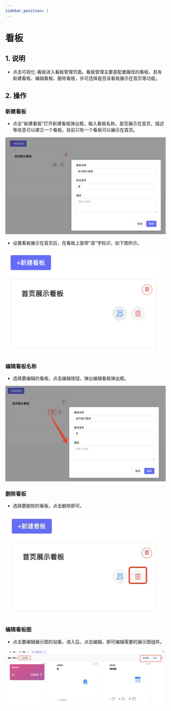 ```yaml
---
sidebar_position: 1
---
```


# 看板

## 1. 说明
- 点击可视化-看板进入看板管理页面。看板管理主要是配置展现的看板，具有新建看板、编辑看板、删除看板，并可选择是否该看板展示在首页等功能。

## 2. 操作

### 新建看板

- 点击"新建看板"打开新建看板弹出框，输入看板名称，是否展示在首页，描述等信息可以建立一个看板，目前只有一个看板可以展示在首页。

![descript](./images/image27.png)

- 设置看板展示在首页后，在看板上面带"首"字标识，如下图所示。

![descript](./images/image28.png)

### 编辑看板名称

- 选择要编辑的看板，点击编辑按钮，弹出编辑看板弹出框。

![descript](./images/image29.jpg)

### 删除看板

- 选择要删除的看板，点击删除即可。

![descript](./images/image30.jpg)

### 编辑看板图

- 点击要编辑展示图的站看，进入后，点击编辑，即可编辑需要的展示图组件。

![descript](./images/image31.jpg)
